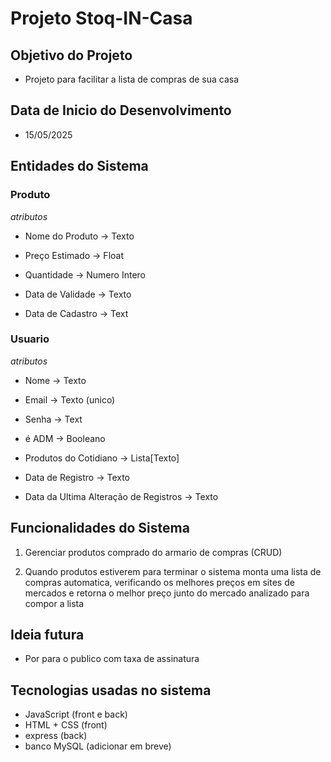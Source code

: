 # Projeto Stoq-IN-Casa

## Objetivo do Projeto

- Projeto para facilitar a lista de compras de sua casa

## Data de Inicio do Desenvolvimento

- 15/05/2025

## Entidades do Sistema

### Produto

*atributos*

- Nome do Produto -> Texto

- Preço Estimado -> Float

- Quantidade -> Numero Intero

- Data de Validade -> Texto

- Data de Cadastro -> Text

### Usuario

*atributos*

- Nome -> Texto

- Email -> Texto (unico)

- Senha -> Text

- é ADM -> Booleano

- Produtos do Cotidiano -> Lista[Texto]

- Data de Registro -> Texto

- Data da Ultima Alteração de Registros -> Texto

## Funcionalidades do Sistema

1. Gerenciar produtos comprado do armario de compras (CRUD)

2. Quando produtos estiverem para terminar o sistema monta uma lista de compras automatica, verificando os melhores preços em sites de mercados e retorna o melhor preço junto do mercado analizado para compor a lista

## Ideia futura 

- Por para o publico com taxa de assinatura

## Tecnologias usadas no sistema

- JavaScript (front e back)
- HTML + CSS (front)
- express (back)
- banco MySQL (adicionar em breve)